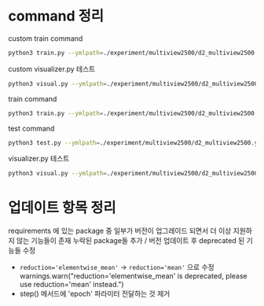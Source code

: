 # command 정리

custom train command
```sh
python3 train.py --ymlpath=./experiment/multiview2500/d2_multiview2500.yml --gpu=0 --dataroot=./data/dataset --dataset=train --tag=d2_multiview2500 --data=LIDC256 --dataset_class=align_ct_xray_views_std --model_class=MultiViewCTGAN --datasetfile=./data/train.txt --valid_datasetfile=./data/test.txt --valid_dataset=test
```

custom visualizer.py 테스트
```sh
python3 visual.py --ymlpath=./experiment/multiview2500/d2_multiview2500.yml --gpu=0 --dataroot=./data/dataset --dataset=test --tag=d2_multiview2500 --data=LIDC256 --dataset_class=align_ct_xray_views_std --model_class=MultiViewCTGAN --datasetfile=./data/test.txt --resultdir=./multiview --check_point=100 --how_many=3
```

train command
```sh
python3 train.py --ymlpath=./experiment/multiview2500/d2_multiview2500.yml --gpu=0 --dataroot=./data/LIDC-HDF5-256 --dataset=train --tag=d2_multiview2500 --data=LIDC256 --dataset_class=align_ct_xray_views_std --model_class=MultiViewCTGAN --datasetfile=./data/paper_setting/train.txt --valid_datasetfile=./data/paper_setting/test.txt --valid_dataset=test
```

test command
```sh
python3 test.py --ymlpath=./experiment/multiview2500/d2_multiview2500.yml --gpu=0 --dataroot=./data/LIDC-HDF5-256 --dataset=test --tag=d2_multiview2500 --data=LIDC256 --dataset_class=align_ct_xray_views_std --model_class=MultiViewCTGAN --datasetfile=./data/test.txt --resultdir=./multiview --check_point=90 --how_many=3
```

visualizer.py 테스트
```sh
python3 visual.py --ymlpath=./experiment/multiview2500/d2_multiview2500.yml --gpu=0 --dataroot=./data/LIDC-HDF5-256 --dataset=test --tag=d2_multiview2500 --data=LIDC256 --dataset_class=align_ct_xray_views_std --model_class=MultiViewCTGAN --datasetfile=./data/test.txt --resultdir=./multiview --check_point=90 --how_many=3
```


# 업데이트 항목 정리
requirements 에 있는 package 중 일부가 버전이 업그레이드 되면서 더 이상 지원하지 않는 기능들이 존재
누락된 package들 추가 / 버전 업데이트 후 deprecated 된 기능들 수정
- `reduction='elementwise_mean'` -> `reduction='mean'` 으로 수정
warnings.warn("reduction='elementwise_mean' is deprecated, please use reduction='mean' instead.")
- step() 메서드에 'epoch' 파라미터 전달하는 것 제거
